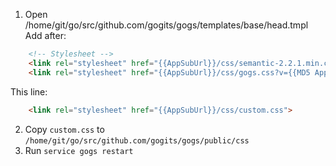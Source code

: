 1) Open /home/git/go/src/github.com/gogits/gogs/templates/base/head.tmpl
Add after:
```html
	<!-- Stylesheet -->
	<link rel="stylesheet" href="{{AppSubUrl}}/css/semantic-2.2.1.min.css">
	<link rel="stylesheet" href="{{AppSubUrl}}/css/gogs.css?v={{MD5 AppVer}}">
```
This line:
```html
	<link rel="stylesheet" href="{{AppSubUrl}}/css/custom.css">
```
2) Copy `custom.css` to `/home/git/go/src/github.com/gogits/gogs/public/css`
3) Run `service gogs restart`